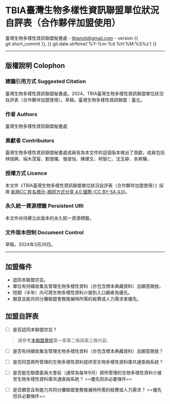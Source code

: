# TBIA臺灣生物多樣性資訊聯盟單位狀況自評表（合作夥伴加盟使用）

臺灣生物多樣性資訊聯盟秘書處 - tbianoti@gmail.com - version {{ git.short_commit }}, {{ git.date.strftime('%Y-%m-%d %H:%M:%S%z') }}

---
## **版權說明 Colophon**
### 建議引用方式 Suggested Citation
臺灣生物多樣性資訊聯盟秘書處。2024。TBIA臺灣生物多樣性資訊聯盟單位狀況自評表（合作夥伴加盟使用）。草稿。臺灣生物多樣性資訊聯盟：臺北。

### 作者 Authors
臺灣生物多樣性資訊聯盟秘書處

### 貢獻者 Contributors
臺灣生物多樣性資訊聯盟秘書處成員皆為本文件的這個版本做出了貢獻。成員包括林瑞興、端木茂甯、劉璟儀、張俊怡、陳建文、柯智仁、沈玉婷、余昇驊。

### 授權方式 Licence
本文件《TBIA臺灣生物多樣性資訊聯盟單位狀況自評表（合作夥伴加盟使用）》採用 [創用CC 姓名標示-相同方式分享 4.0 國際 (CC BY-SA 4.0)](https://creativecommons.org/licenses/by-sa/4.0/deed.zh_TW)。

### 永久統一資源標籤 Persistent URI
本文件尚待建立此版本的永久統一資源標籤。

### 文件版本控制 Document Control
草稿，2024年3月26日。

---
## **加盟條件** 
- 認同本聯盟宗旨。
- 單位有持續收集及管理生物多樣性資料（亦包含標本典藏資料）且願意開放。
- 短期（半年）內可將生物多樣性資料介接到入口網者為優先。
- 願意且能共同分攤聯盟會務推展時所需的經費或人力需求者優先。

## **加盟自評表**
- [ ] 是否認同本聯盟宗旨？

>請參考[本聯盟章程](https://tbia.github.io/docs/articles_of_association/)第一章第二條與第三條內容。

- [ ] 是否有持續收集及管理生物多樣性資料（亦包含標本典藏資料）且願意開放？

- [ ] 是否同意將所管理的生物多樣性資料提供至生物多樣性資料庫共通查詢系統？

- [ ] 是否能在聯盟委員大會前（通常為每年9月）將所管理的生物多樣性資料介接至生物多樣性資料庫共通查詢系統？
==優先但非必要條件==

- [ ] 是否願意且有能力共同分攤聯盟會務推展時所需的經費或人力需求？
==優先但非必要條件==
